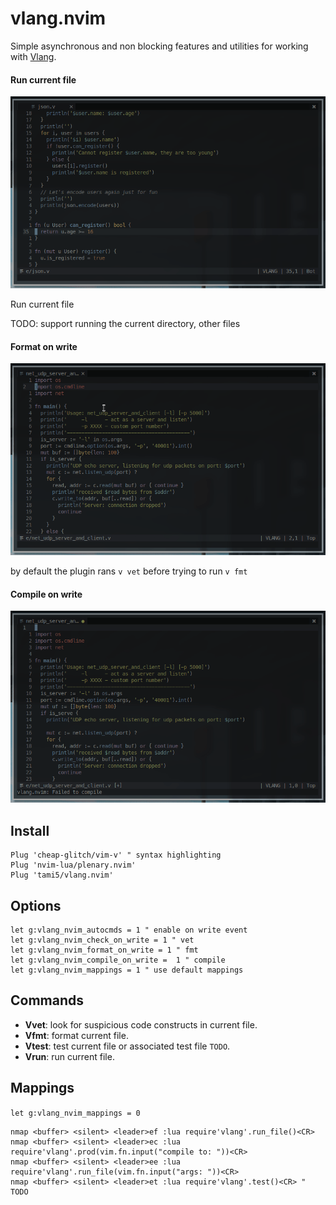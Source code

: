 vlang.nvim
===================

Simple asynchronous and non blocking features and utilities for working with [Vlang](https://github.com/vlang/v).

#### Run current file
![](./assets/run_command.gif)

Run current file

TODO: support running the current directory, other files

#### Format on write
![](./assets/format_error.gif)

by default the plugin rans `v vet` before trying to run `v fmt`

#### Compile on write
![](./assets/compile_error.gif)

Install
---------------------

```vim
Plug 'cheap-glitch/vim-v' " syntax highlighting
Plug 'nvim-lua/plenary.nvim'
Plug 'tami5/vlang.nvim'
```

Options
--------------------

```vim
let g:vlang_nvim_autocmds = 1 " enable on write event
let g:vlang_nvim_check_on_write = 1 " vet
let g:vlang_nvim_format_on_write = 1 " fmt
let g:vlang_nvim_compile_on_write =  1 " compile
let g:vlang_nvim_mappings = 1 " use default mappings
```

Commands
--------------------
- **Vvet**: look for suspicious code constructs in current file.
- **Vfmt**: format current file.
- **Vtest**: test current file or associated test file `TODO`.
- **Vrun**: run current file.


Mappings
-------------------
`let g:vlang_nvim_mappings = 0`
```vim
nmap <buffer> <silent> <leader>ef :lua require'vlang'.run_file()<CR>
nmap <buffer> <silent> <leader>ec :lua require'vlang'.prod(vim.fn.input("compile to: "))<CR>
nmap <buffer> <silent> <leader>ee :lua require'vlang'.run_file(vim.fn.input("args: "))<CR>
nmap <buffer> <silent> <leader>et :lua require'vlang'.test()<CR> " TODO
```

